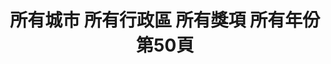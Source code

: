 ---
title: "所有城市 所有行政區 所有獎項 所有年份 第50頁"
description: "所有城市 所有行政區 所有獎項 所有年份 獲獎餐廳 第50頁"
keywords:
  - 美食競賽
  - 台灣美食
  - 美食精選
datePublished: "2025-06-30"
dateModified: "2025-07-04"
city: "所有城市"
district: "所有行政區"
award: "所有獎項"
year: "所有年份"
page: 50
count: 447

restaurants:
  - name: "FUN SUN G"
    city: "台北市"
    district: "大同區"
    address: "台北市大同區寧夏夜市071號攤位"
    phone: "0988827326"
    geo: "25.05621670586894, 121.51545592782904"
    link: "台北市/大同區/FUN_SUN_G"
    google_map: "https://maps.app.goo.gl/qnCLBPTRvzPjwGy46"
    footinder: "https://footinder.com.tw/%E5%8F%B0%E5%8C%97%E5%B8%82%E5%A4%A7%E5%90%8C%E5%8D%80/129817/"
    award:
    - name: "夜市王"
      year: "2024"
  - name: "圓環邊蚵仔煎"
    city: "台北市"
    district: "大同區"
    address: "台北市大同區寧夏路46號"
    phone: "0225580198"
    geo: "25.056406700884107, 121.51528924577278"
    link: "台北市/大同區/圓環邊蚵仔煎"
    google_map: "https://maps.app.goo.gl/dcsLBAgdZbyVhtkRA"
    footinder: "https://footinder.com.tw/%E5%8F%B0%E5%8C%97%E5%B8%82%E5%A4%A7%E5%90%8C%E5%8D%80/167062/"
    award:
    - name: "夜市王"
      year: "2024"
  - name: "李掌伯"
    city: "台北市"
    district: "大同區"
    address: "台北市大同區寧夏路22之9號"
    phone: "0225566466"
    geo: "25.055433646860955, 121.51497364019197"
    link: "台北市/大同區/李掌伯"
    google_map: "https://maps.app.goo.gl/ohNuvv8QAHSrHU1j9"
    footinder: "https://footinder.com.tw/%e5%8f%b0%e5%8c%97%e5%b8%82%e5%a4%a7%e5%90%8c%e5%8d%80/35027/"
    award:
    - name: "夜市王"
      year: "2024"
  - name: "林振櫂燒麻糬"
    city: "台北市"
    district: "大同區"
    address: "台北市大同區寧夏路97號攤位"
    phone: "0936839290"
    geo: "25.05598798622284, 121.51532105379347"
    link: "台北市/大同區/林振櫂燒麻糬"
    google_map: "https://maps.app.goo.gl/vRnxEvs7Fo93i8mB8"
    footinder: "https://footinder.com.tw/%E5%8F%B0%E5%8C%97%E5%B8%82%E5%A4%A7%E5%90%8C%E5%8D%80/109440/"
    award:
    - name: "夜市王"
      year: "2024"
  - name: "飄香牛肉麵館"
    city: "台北市"
    district: "大同區"
    address: "台北市大同區寧夏路12號1樓"
    phone: "0225557638"
    geo: "25.054654412880268, 121.51476057728138"
    link: "台北市/大同區/飄香牛肉麵館"
    google_map: "https://maps.app.goo.gl/v7AqZQA1at1RPTEV6"
    footinder: "https://footinder.com.tw/%e5%8f%b0%e5%8c%97%e5%b8%82%e5%a4%a7%e5%90%8c%e5%8d%80/30406/"
    award:
    - name: "夜市王"
      year: "2024"
  - name: "先來厚到章魚燒"
    city: "台北市"
    district: "大同區"
    address: "台北市大同區寧夏路007號攤位"
    phone: "0900115593"
    geo: "25.05686103296426, 121.51557884017375"
    link: "台北市/大同區/先來厚到章魚燒"
    google_map: "https://maps.app.goo.gl/7sfCpfBRAakBzhjh7"
    footinder: "https://footinder.com.tw/%E5%8F%B0%E5%8C%97%E5%B8%82%E5%A4%A7%E5%90%8C%E5%8D%80/362111/"
    award:
    - name: "夜市王"
      year: "2024"
---
